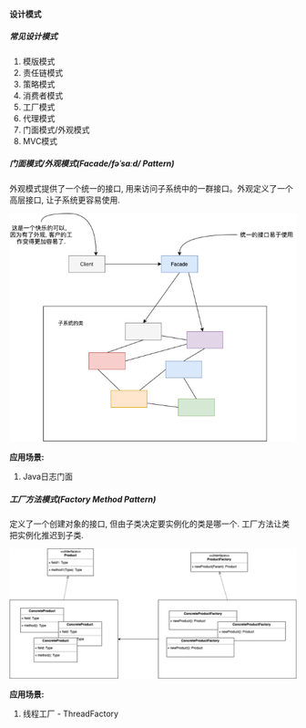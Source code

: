 #### 设计模式

##### 常见设计模式

1. 模版模式
2. 责任链模式
3. 策略模式
4. 消费者模式
5. 工厂模式
6. 代理模式
7. 门面模式/外观模式
8. MVC模式



##### 门面模式/外观模式(Facade/fəˈsɑːd/ Pattern)

外观模式提供了一个统一的接口, 用来访问子系统中的一群接口。外观定义了一个高层接口, 让子系统更容易使用.

![FacadePattern](https://raw.githubusercontent.com/LittleElliotTung1992/pic_bed/main/root/FacadePattern.png)

**应用场景:**

1. Java日志门面







##### 工厂方法模式(Factory Method Pattern)

定义了一个创建对象的接口, 但由子类决定要实例化的类是哪一个. 工厂方法让类把实例化推迟到子类.

![FactoryPattern](https://raw.githubusercontent.com/LittleElliotTung1992/pic_bed/main/root/FactoryPattern.png)

**应用场景:**

1. 线程工厂 - ThreadFactory































